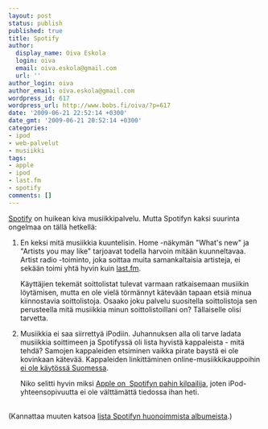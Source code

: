 ```yaml
---
layout: post
status: publish
published: true
title: Spotify
author:
  display_name: Oiva Eskola
  login: oiva
  email: oiva.eskola@gmail.com
  url: ''
author_login: oiva
author_email: oiva.eskola@gmail.com
wordpress_id: 617
wordpress_url: http://www.bobs.fi/oiva/?p=617
date: '2009-06-21 22:52:14 +0300'
date_gmt: '2009-06-21 20:52:14 +0300'
categories:
- ipod
- web-palvelut
- musiikki
tags:
- apple
- ipod
- last.fm
- spotify
comments: []
---
```

<p><a href="http://www.spotify.com">Spotify</a> on huikean kiva musiikkipalvelu. Mutta Spotifyn kaksi suurinta ongelmaa on t&auml;ll&auml; hetkell&auml;:</p>
<ol>
<li>
<p>En keksi mit&auml; musiikkia kuuntelisin. Home -n&auml;kym&auml;n "What's new" ja "Artists you may like" tarjoavat todella harvoin mit&auml;&auml;n kuunneltavaa. Artist radio -toiminto, joka soittaa muita samankaltaisia artisteja, ei sek&auml;&auml;n toimi yht&auml; hyvin kuin <a href="http://www.last.fm/">last.fm</a>.</p>
<p>K&auml;ytt&auml;jien tekem&auml;t soittolistat tulevat varmaan ratkaisemaan musiikin l&ouml;yt&auml;misen, mutta en ole viel&auml; t&ouml;rm&auml;nnyt k&auml;tev&auml;&auml;n tapaan etsi&auml; minua kiinnostavia soittolistoja. Osaako joku palvelu suositella soittolistoja sen perusteella mit&auml; musiikkia minun soittolistoillani on? T&auml;llaiselle olisi tarvetta.</p></li></p>
<li>
<p>Musiikkia ei saa siirretty&auml; iPodiin. Juhannuksen alla oli tarve ladata musiikkia soittimeen ja Spotifyss&auml; oli lista hyvist&auml; kappaleista - mit&auml; tehd&auml;? Samojen kappaleiden etsiminen vaikka pirate bayst&auml; ei ole kovinkaan k&auml;tev&auml;&auml;. Kappaleiden linkitt&auml;minen online-musiikkikauppoihin <a title=""Can I download or buy music in Spotify?"" href="http://www.spotify.com/en/help/faq/#can-i-download-or-buy-music">ei ole k&auml;yt&ouml;ss&auml; Suomessa</a>.</p>
<p>Niko selitti hyvin miksi <a title="NNyman: The future of Spotify and its competition" href="http://www.nnyman.com/personal/2009/05/09/the-future-of-spotify-and-its-competition/">Apple on&nbsp; Spotifyn pahin kilpailija</a>, joten iPod-yhteensopivuutta ei ole v&auml;ltt&auml;m&auml;tt&auml; tiedossa ihan heti.</p></li>
</ol><br />
(Kannattaa muuten katsoa <a title="The Best of the Worst of Spotify" href="http://thebestoftheworstofspotify.blogspot.com/">lista Spotifyn huonoimmista albumeista</a>.)</p>

